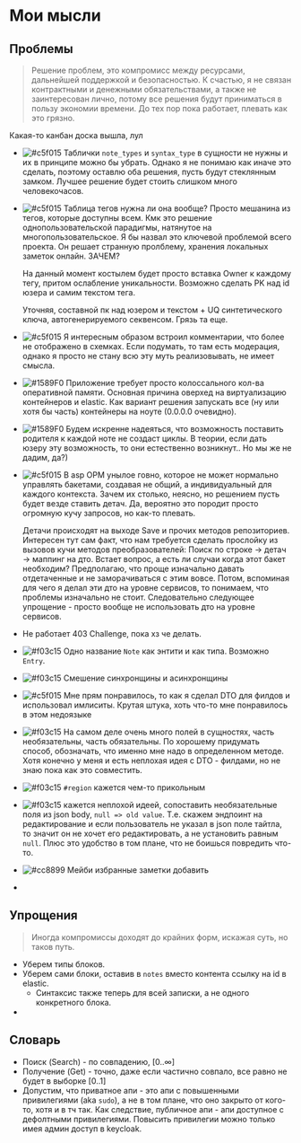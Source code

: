 # Мои мысли

## Проблемы

> Решение проблем, это компромисс между ресурсами, дальнейшей поддержкой и безопасностью. К счастью, я не связан
> контрактными и денежными обязательствами, а также не заинтересован лично, потому все решения будут приниматься в
> пользу
> экономии времени. До тех пор пока работает, плевать как это грязно.

Какая-то канбан доска вышла, лул
- ![#c5f015](https://placehold.co/15x15/c5f015/c5f015.png) Таблички `note_types` и `syntax_type` в сущности не нужны и их в принципе можно бы убрать. Однако я не понимаю как
  иначе это сделать, поэтому оставлю оба решения, пусть будут стеклянным замком. Лучшее решение будет стоить слишком
  много человекочасов.
- ![#c5f015](https://placehold.co/15x15/c5f015/c5f015.png) Таблица тегов нужна ли она вообще? Просто мешанина из тегов, которые доступны всем.
  Кмк это решение однопользовательской парадигмы, натянутое на многопользовательское. Я бы назвал это ключевой проблемой
  всего проекта. Он решает странную пролблему, хранения локальных заметок онлайн. ЗАЧЕМ?

  На данный момент костылем будет просто вставка Owner к каждому тегу, притом ослабление уникальности. Возможно сделать
  PK над id юзера и самим текстом тега.

  Уточняя, составной пк над юзером и текстом + UQ синтетического ключа, автогенерируемого секвенсом. Грязь та еще.
- ![#c5f015](https://placehold.co/15x15/c5f015/c5f015.png) Я интересным образом встроил комментарии, что более не отображено в схемках. Если подумать, то там есть модерация,
  однако я просто не стану всю эту муть реализовывать, не имеет смысла.
- ![#1589F0](https://placehold.co/15x15/1589F0/1589F0.png) Приложение требует просто колоссального кол-ва оперативной памяти. Основная причина оверхед на виртуализацию контейнеров и elastic. Как вариант решения запускать все (ну или хотя бы часть) контейнеры на ноуте (0.0.0.0 очевидно).
- ![#1589F0](https://placehold.co/15x15/1589F0/1589F0.png) Будем искренне надеяться, что возможность поставить родителя к каждой ноте не создаст циклы. В теории, если дать юзеру эту возможность, то они естественно возникнут.. Но мы же не дадим, да?)
- ![#c5f015](https://placehold.co/15x15/c5f015/c5f015.png) В asp ОРМ унылое говно, которое не может нормально управлять бакетами, создавая не общий, а индивидуальный для каждого контекста. Зачем их столько, неясно, но решением пусть будет везде ставить детач. Да, вероятно это породит просто огромную кучу запросов, но как-то плевать.
  
  Детачи происходят на выходе Save и прочих методов репозиториев. Интересен тут сам факт, что нам требуется сделать прослойку из вызовов кучи методов преобразователей: Поиск по строке -> детач -> маппинг на дто.
  Встает вопрос, а есть ли случаи когда этот бакет необходим? Предполагаю, что проще изначально давать отдетаченные и не заморачиваться с этим вовсе. Потом, вспоминая для чего я делал эти дто на уровне сервисов, то понимаем, что проблемы изначально не стоит. Следовательно следующее упрощение - просто вообще не использовать дто на уровне сервисов. 
- Не работает 403 Challenge, пока хз че делать. 
- ![#f03c15](https://placehold.co/15x15/f03c15/f03c15.png) Одно название `Note` как энтити и как типа. Возможно `Entry`. 
- ![#f03c15](https://placehold.co/15x15/f03c15/f03c15.png) Смешение синхронщины и асинхронщины
- ![#c5f015](https://placehold.co/15x15/c5f015/c5f015.png) Мне прям понравилось, то как я сделал DTO для филдов и использовал имлиситы. Крутая штука, хоть что-то мне понравилось в этом недоязыке
- ![#f03c15](https://placehold.co/15x15/f03c15/f03c15.png) На самом деле очень много полей в сущностях, часть необязательны, часть обязательны. По хорошему придумать способ, обозначать, что именно мне надо в определенном методе. Хотя конечно у меня и есть неплохая идея с DTO - филдами, но не знаю пока как это совместить. 
- ![#f03c15](https://placehold.co/15x15/f03c15/f03c15.png) `#region` кажется чем-то прикольным
- ![#f03c15](https://placehold.co/15x15/f03c15/f03c15.png) кажется неплохой идеей, сопоставить необязательные поля из json body, `null => old value`. Т.е. скажем эндпоинт на редактирование и если пользователь не указал в json поле тайтла, то значит он не хочет его редактировать, а не установить равным `null`. Плюс это удобство в том плане, что не боишься повредить что-то. 
- ![#cc8899](https://placehold.co/15x15/cc8899/cc8899.png) Мейби избранные заметки добавить
- 
## Упрощения

> Иногда компромиссы доходят до крайних форм, искажая суть, но таков путь.

- Уберем типы блоков.
- Уберем сами блоки, оставив в `notes` вместо контента ссылку на id в elastic.
  - Синтаксис также теперь для всей записки, а не одного конкретного блока. 
- 

## Словарь
- Поиск (Search) - по совпадению, $[0..\infty]$
- Получение (Get) - точно, даже если частично совпало, все равно не будет в выборке $[0..1]$
- Допустим, что приватное апи - это апи с повышенными привилегиями (aka `sudo`), а не в том плане, что оно закрыто от кого-то, хотя и в тч так. Как следствие, публичное апи - апи доступное с дефолтными привилегиями. Повысить привилегии можно только имея админ доступ в keycloak.